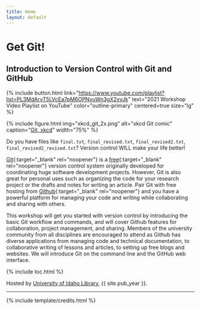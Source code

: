 ```yaml
---
title: Home
layout: default
---
```


# Get Git!

## Introduction to Version Control with Git and GitHub

{% include button.html link="https://www.youtube.com/playlist?list=PL3MdArvT5LVcEa7pM6OPNvuWn3gX2vyJk" text="2021 Workshop Video Playlist on YouTube" color="outline-primary" centered=true size="lg" %}

{% include figure.html img="xkcd_git_2x.png" alt="xkcd Git comic" caption="<a href='https://xkcd.com/1597/' target='_blank' rel='noopener'>Git, xkcd</a>" width="75%" %}

Do you have files like `final.txt`, `final_revised.txt`, `final_revised2.txt`, `final_revised2_revised.txt`?
Version control WILL make your life better! 

[Git](https://git-scm.com/){:target="_blank" rel="noopener"} is a [free](https://www.gnu.org/philosophy/free-sw.en.html){:target="_blank" rel="noopener"} version control system originally developed for coordinating huge software development projects. 
However, Git is also great for personal uses such as organizing the code for your research project or the drafts and notes for writing an article. 
Pair Git with free hosting from [Github](https://github.com/){:target="_blank" rel="noopener"} and you have a powerful platform for managing your code and writing while collaborating and sharing with others. 

This workshop will get you started with version control by introducing the basic Git workflow and commands, and will cover Github features for collaboration, project management, and sharing. 
Members of the university community from all disciplines are encouraged to attend as Github has diverse applications from managing code and technical documentation, to collaborative writing of lessons and articles, to setting up free blogs and websites. 
We will introduce Git on the command line and the GitHub web interface.

{% include toc.html %}

Hosted by [University of Idaho Library](http://www.lib.uidaho.edu/), {{ site.pub_year }}.

------

{% include template/credits.html %}

